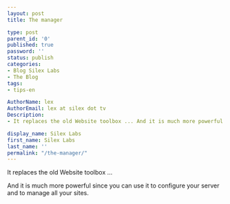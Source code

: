 ```yaml
---
layout: post
title: The manager

type: post
parent_id: '0'
published: true
password: ''
status: publish
categories:
- Blog Silex Labs
- The Blog
tags:
- tips-en

AuthorName: lex
AuthorEmail: lex at silex dot tv
Description:
- It replaces the old Website toolbox ... And it is much more powerful since you can use it to configure your server and to manage all your sites.

display_name: Silex Labs
first_name: Silex Labs
last_name: ''
permalink: "/the-manager/"
---
```


It replaces the old Website toolbox ...

And it is much more powerful since you can use it to configure your server and to manage all your sites.